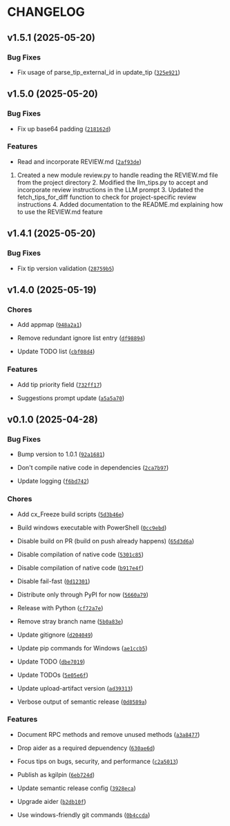 # CHANGELOG


## v1.5.1 (2025-05-20)

### Bug Fixes

- Fix usage of parse_tip_external_id in update_tip
  ([`325e921`](https://github.com/kgilpin/opentips/commit/325e9216e26ec639c2eb9093a3be45013501d523))


## v1.5.0 (2025-05-20)

### Bug Fixes

- Fix up base64 padding
  ([`218162d`](https://github.com/kgilpin/opentips/commit/218162dd63e2fee11d35ef226089a17e674bd4b3))

### Features

- Read and incorporate REVIEW.md
  ([`2af93de`](https://github.com/kgilpin/opentips/commit/2af93dece2e42db15eb57b6c7e36485dd8e7e032))

1. Created a new module review.py to handle reading the REVIEW.md file from the project directory 2.
  Modified the llm_tips.py to accept and incorporate review instructions in the LLM prompt 3.
  Updated the fetch_tips_for_diff function to check for project-specific review instructions 4.
  Added documentation to the README.md explaining how to use the REVIEW.md feature


## v1.4.1 (2025-05-20)

### Bug Fixes

- Fix tip version validation
  ([`28759b5`](https://github.com/kgilpin/opentips/commit/28759b5633cf266743174914e4ebfb29510c2e4e))


## v1.4.0 (2025-05-19)

### Chores

- Add appmap
  ([`948a2a1`](https://github.com/kgilpin/opentips/commit/948a2a1ebc1d7d89b9d37b3b3e44fba00ac7644c))

- Remove redundant ignore list entry
  ([`df98894`](https://github.com/kgilpin/opentips/commit/df988949cdb7334cfcacdcdae25dd8fde0ef2869))

- Update TODO list
  ([`cbf08d4`](https://github.com/kgilpin/opentips/commit/cbf08d44b6090d19ad2f15f9ccab457553b4df87))

### Features

- Add tip priority field
  ([`732ff17`](https://github.com/kgilpin/opentips/commit/732ff174147ac3feb12bdf5e9f734b3eda935014))

- Suggestions prompt update
  ([`a5a5a70`](https://github.com/kgilpin/opentips/commit/a5a5a70026675192ac3dea6e8a7334c0da3a6af5))


## v0.1.0 (2025-04-28)

### Bug Fixes

- Bump version to 1.0.1
  ([`92a1681`](https://github.com/kgilpin/opentips/commit/92a16817445dcfc89c817f45f07c05e8ec731cda))

- Don't compile native code in dependencies
  ([`2ca7b97`](https://github.com/kgilpin/opentips/commit/2ca7b97a239c725a4716f2b24ce26b04a44aa9f3))

- Update logging
  ([`f6bd742`](https://github.com/kgilpin/opentips/commit/f6bd742a54d8cf2e0e7f45d77a86dead65d60a83))

### Chores

- Add cx_Freeze build scripts
  ([`5d3b46e`](https://github.com/kgilpin/opentips/commit/5d3b46ea56dba1f9c1e1e42757bb26506f78e942))

- Build windows executable with PowerShell
  ([`0cc9ebd`](https://github.com/kgilpin/opentips/commit/0cc9ebd76109b00af38dfc022d9868e5b2b6618a))

- Disable build on PR (build on push already happens)
  ([`65d3d6a`](https://github.com/kgilpin/opentips/commit/65d3d6a6ef1284cf3faa7d6a0e06d34468157b1c))

- Disable compilation of native code
  ([`5301c85`](https://github.com/kgilpin/opentips/commit/5301c853318e88d9319665eb40996abcfa6827fd))

- Disable compilation of native code
  ([`b917e4f`](https://github.com/kgilpin/opentips/commit/b917e4f206b2110267ba49a170387e5b1ae74390))

- Disable fail-fast
  ([`0d12301`](https://github.com/kgilpin/opentips/commit/0d1230157301c70bac55b14c8ffcfceb54c28669))

- Distribute only through PyPI for now
  ([`5660a79`](https://github.com/kgilpin/opentips/commit/5660a793ec56be5a2b4516175a4589fb06b65572))

- Release with Python
  ([`cf72a7e`](https://github.com/kgilpin/opentips/commit/cf72a7e2b35a3ddb2873bc0f10c0bc8a9158493b))

- Remove stray branch name
  ([`5b0a83e`](https://github.com/kgilpin/opentips/commit/5b0a83e0e12c86f12c72a69738fe0aaab296d4e6))

- Update gitignore
  ([`d204049`](https://github.com/kgilpin/opentips/commit/d2040497e00f00d8a27087edbbb8baad6a734700))

- Update pip commands for Windows
  ([`ae1ccb5`](https://github.com/kgilpin/opentips/commit/ae1ccb5915785e8340b13d152775bf92cafaff32))

- Update TODO
  ([`dbe7019`](https://github.com/kgilpin/opentips/commit/dbe70196dcf226e41f2666f3234d282bd3c2104b))

- Update TODOs
  ([`5e05e6f`](https://github.com/kgilpin/opentips/commit/5e05e6f931bd159bf6ea863b02e3a195aa638db5))

- Update upload-artifact version
  ([`ad39313`](https://github.com/kgilpin/opentips/commit/ad39313801efb72e75ab67b952ac91af3c0c0d1b))

- Verbose output of semantic release
  ([`0d8589a`](https://github.com/kgilpin/opentips/commit/0d8589a08c7eb735a29a34990b2a1116f4ad7e26))

### Features

- Document RPC methods and remove unused methods
  ([`a3a8477`](https://github.com/kgilpin/opentips/commit/a3a8477ecb463cd5341b9c0b4350c64d512c77f3))

- Drop aider as a required depuendency
  ([`630ae6d`](https://github.com/kgilpin/opentips/commit/630ae6dc5d87e4a4bfa32edade657a05c3fe350d))

- Focus tips on bugs, security, and performance
  ([`c2a5013`](https://github.com/kgilpin/opentips/commit/c2a50136ae68f4f506565fbfa4d8452b3d34c2cb))

- Publish as kgilpin
  ([`6eb724d`](https://github.com/kgilpin/opentips/commit/6eb724df0695a9005b920aa4059b2f841df4c49e))

- Update semantic release config
  ([`3928eca`](https://github.com/kgilpin/opentips/commit/3928eca0af19646cccd5b3ba3c3c9c0ddde4db0d))

- Upgrade aider
  ([`b2db10f`](https://github.com/kgilpin/opentips/commit/b2db10f3e1ac0f95a28bed2a0b52f041cb921d41))

- Use windows-friendly git commands
  ([`0b4ccda`](https://github.com/kgilpin/opentips/commit/0b4ccda0f175fe5dc9e5caf25670d2b332af60c0))
